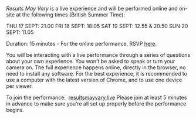 *Results May Vary* is a live experience and will be performed online and on-site at the following times (British Summer Time):

THU 17 SEPT: 21.00
FRI 18 SEPT: 18:05
SAT 19 SEPT: 12.55 & 20.50
SUN 20 SEPT: 11.05

Duration: 15 minutes - For the online performance, RSVP [here](https://resultsmayvary.eventbrite.co.uk).

You will be interacting with a live performance through a series of questions about your own experience. You won't be asked to speak or turn your camera on. The full experience happens online, directly in the browser, no need to install any software. For the best experience, it is recommended to use a computer with the latest version of Chrome, and to use one device per viewer. 

To join the performance:  [resultsmayvary.live](http://resultsmayvary.live/)
Please join at least 5 minutes in advance to make sure you’re all set up properly before the performance begins.